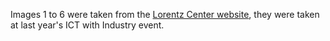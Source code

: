 Images 1 to 6 were taken from the [Lorentz Center website](https://www.lorentzcenter.nl/impressions/), they were taken at last year's ICT with Industry event.
